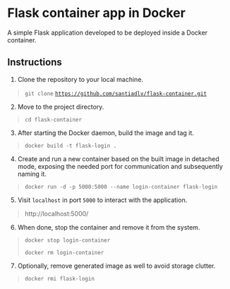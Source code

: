 # Flask container app in Docker

A simple Flask application developed to be deployed inside a Docker container.

## Instructions
1. Clone the repository to your local machine.
> `git clone` [`https://github.com/santiadlv/flask-container.git`](https://github.com/santiadlv/flask-container.git)
2. Move to the project directory.
> `cd flask-container`
3. After starting the Docker daemon, build the image and tag it.
> `docker build -t flask-login .`
4. Create and run a new container based on the built image in detached mode, exposing the needed port for communication and subsequently naming it.
> `docker run -d -p 5000:5000 --name login-container flask-login`
5. Visit `localhost` in port `5000` to interact with the application.
> http://localhost:5000/
6. When done, stop the container and remove it from the system.
> `docker stop login-container`
>
> `docker rm login-container`
7. Optionally, remove generated image as well to avoid storage clutter.
> `docker rmi flask-login`